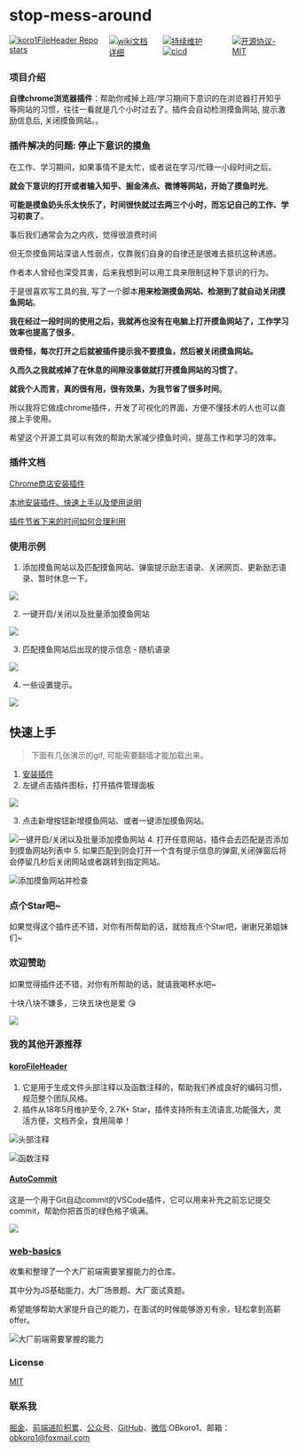 # stop-mess-around

<div style="display: flex;">
    <a style="margin-right: 15px" href="https://github.com/OBKoro1/stop-mess-around">
        <img alt="koro1FileHeader Repo stars" src="https://img.shields.io/github/stars/OBKoro1/stop-mess-around">
    </a>
    <a style="margin-right: 15px" href="https://github.com/OBKoro1/stop-mess-around/wiki/%E5%BF%AB%E9%80%9F%E4%B8%8A%E6%89%8B%E4%BB%A5%E5%8F%8A%E4%BD%BF%E7%94%A8%E8%AF%B4%E6%98%8E">
        <img alt="wiki文档详细" src="https://img.shields.io/badge/wiki文档-齐全详细-blue">
    </a>
    <a  href="hhttps://github.com/OBKoro1/stop-mess-around/releases">
        <img style="margin-right: 15px" alt="持续维护" src="https://img.shields.io/badge/2021年开源-持续维护-blue">
        <img style="margin-right: 15px" alt="cicd" src="https://img.shields.io/badge/版本打包-release-blue">
    </a>
    <a style="margin-right: 15px" href="https://github.com/OBKoro1/stop-mess-around/blob/master/LICENSE">
        <img alt="开源协议-MIT" src="https://img.shields.io/badge/license-MIT-blue">
    </a>
</div>


### 项目介绍

**自律chrome浏览器插件**：帮助你戒掉上班/学习期间下意识的在浏览器打开知乎等网站的习惯，往往一看就是几个小时过去了。插件会自动检测摸鱼网站, 提示激励信息后, 关闭摸鱼网站。。

### 插件解决的问题: 停止下意识的摸鱼

在工作、学习期间，如果事情不是太忙，或者说在学习/忙碌一小段时间之后。

**就会下意识的打开或者输入知乎、掘金沸点、微博等网站，开始了摸鱼时光**。

**可能是摸鱼奶头乐太快乐了，时间很快就过去两三个小时，而忘记自己的工作、学习初衷了**。

事后我们通常会为之内疚，觉得很浪费时间

但无奈摸鱼网站深谙人性弱点，仅靠我们自身的自律还是很难去抵抗这种诱惑。

作者本人曾经也深受其害，后来我想到可以用工具来限制这种下意识的行为。

于是很喜欢写工具的我, 写了一个脚本**用来检测摸鱼网站、检测到了就自动关闭摸鱼网站**。

**我在经过一段时间的使用之后，我就再也没有在电脑上打开摸鱼网站了，工作学习效率也提高了很多**。

**很奇怪，每次打开之后就被插件提示我不要摸鱼，然后被关闭摸鱼网站。**

**久而久之我就戒掉了在休息的间隙没事做就打开摸鱼网站的习惯了**。

**就我个人而言，真的很有用，很有效果，为我节省了很多时间**。

所以我将它做成chrome插件，开发了可视化的界面，方便不懂技术的人也可以直接上手使用。

希望这个开源工具可以有效的帮助大家减少摸鱼时间，提高工作和学习的效率。

### 插件文档

[Chrome商店安装插件](https://chrome.google.com/webstore/detail/stop-mess-around/gbjbkekbbjbieijpebieifkmahlagncm/related?hl=zh-CN)

[本地安装插件、快速上手以及使用说明](https://github.com/OBKoro1/stop-mess-around/wiki/%E5%BF%AB%E9%80%9F%E4%B8%8A%E6%89%8B%E4%BB%A5%E5%8F%8A%E4%BD%BF%E7%94%A8%E8%AF%B4%E6%98%8E)

[插件节省下来的时间如何合理利用](https://github.com/OBKoro1/stop-mess-around/wiki/%E5%A6%82%E4%BD%95%E5%90%88%E7%90%86%E5%88%A9%E7%94%A8%E6%97%B6%E9%97%B4)
### 使用示例

1. 添加摸鱼网站以及匹配摸鱼网站、弹窗提示励志语录、关闭网页、更新励志语录、暂时休息一下。

![](https://github.com/OBKoro1/stop-mess-around/blob/master/static/example/start-20211101.gif?raw=true)

2. 一键开启/关闭以及批量添加摸鱼网站

![](https://github.com/OBKoro1/stop-mess-around/blob/master/static/addCheckout.gif?raw=true)

3. 匹配摸鱼网站后出现的提示信息 - 随机语录

![](https://github.com/OBKoro1/stop-mess-around/blob/master/static/mottoSetting.gif?raw=true)

4. 一些设置提示。

![](https://github.com/OBKoro1/stop-mess-around/blob/master/static/setting.gif?raw=true)

## 快速上手
> 下面有几张演示的gif, 可能需要翻墙才能加载出来。

1. [安装插件](https://github.com/OBKoro1/stop-mess-around/wiki/%E5%BF%AB%E9%80%9F%E4%B8%8A%E6%89%8B%E4%BB%A5%E5%8F%8A%E4%BD%BF%E7%94%A8%E8%AF%B4%E6%98%8E#%E5%AE%89%E8%A3%85%E6%8F%92%E4%BB%B6) 
2. 左键点击插件图标，打开插件管理面板

![](https://github.com/OBKoro1/stop-mess-around/blob/master/static/openoptions.png?raw=true)

3. 点击新增按钮新增摸鱼网站、或者一键添加摸鱼网站。

![一键开启/关闭以及批量添加摸鱼网站](https://github.com/OBKoro1/stop-mess-around/blob/master/static/addCheckout.gif?raw=true)
4. 打开任意网站，插件会去匹配是否添加到摸鱼网站列表中
5. 如果匹配到则会打开一个含有提示信息的弹窗,关闭弹窗后将会停留几秒后关闭网站或者跳转到指定网站。

![添加摸鱼网站并检查](https://github.com/OBKoro1/stop-mess-around/blob/master/static/start.gif?raw=true)

### 点个Star吧~

如果觉得这个插件还不错，对你有所帮助的话，就给我点个Star吧，谢谢兄弟姐妹们~

### 欢迎赞助

如果觉得插件还不错，对你有所帮助的话，就请我喝杯水吧~

十块八块不嫌多，三块五块也是爱 😘

![](https://github.com/OBKoro1/koro1FileHeader/raw/master/images/money1.jpg?raw=true)


### 我的其他开源推荐

#### [koroFileHeader](https://github.com/OBKoro1/koro1FileHeader)

1. 它是用于生成文件头部注释以及函数注释的，帮助我们养成良好的编码习惯，规范整个团队风格。
2. 插件从18年5月维护至今, 2.7K+ Star，插件支持所有主流语言,功能强大，灵活方便，文档齐全，食用简单！

![头部注释](https://raw.githubusercontent.com/OBKoro1/koro1FileHeader/master/images/example.gif)

![函数注释](https://github.com/OBKoro1/koro1FileHeader/raw/master/images/function-params.gif?raw=true)

#### [AutoCommit](https://github.com/OBKoro1/autoCommit)

这是一个用于Git自动commit的VSCode插件，它可以用来补充之前忘记提交commit，帮助你把首页的绿色格子填满。

![](https://github.com/OBKoro1/autoCommit/raw/master/images/autoCommit.gif?raw=true)

### [web-basics](https://github.com/OBKoro1/web-basics)

收集和整理了一个大厂前端需要掌握能力的仓库。

其中分为JS基础能力，大厂场景题、大厂面试真题。

希望能够帮助大家提升自己的能力，在面试的时候能够游刃有余，轻松拿到高薪offer。

![大厂前端需要掌握的能力](https://github.com/OBKoro1/web-basics/blob/main/static/web-basic-example.gif?raw=true)

### License

[MIT](http://opensource.org/licenses/MIT)


### 联系我

[掘金](https://juejin.im/user/78820536236951)、[前端进阶积累](http://obkoro1.com/web_accumulate/)、[公众号](https://user-gold-cdn.xitu.io/2018/5/1/1631b6f52f7e7015?w=344&h=344&f=jpeg&s=8317)、[GitHub](https://github.com/OBKoro1)、[微信](https://raw.githubusercontent.com/OBKoro1/articleImg_src/master/weibo_img_move/005Y4rCogy1fsnslyz5pnj309j0cdgm6.jpg):OBkoro1、邮箱：obkoro1@foxmail.com
